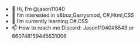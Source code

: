 - 👋 Hi, I’m @jason11040
- 👀 I’m interested in s&box,Garrysmod, C#,Html,CSS
- 🌱 I’m currently learning C#,CSS
- 📫 How to reach me Discord: Jason11040#8543 or 660748159445631006

<!---
jason11040/jason11040 is a ✨ special ✨ repository because its `README.md` (this file) appears on your GitHub profile.
You can click the Preview link to take a look at your changes.
--->
